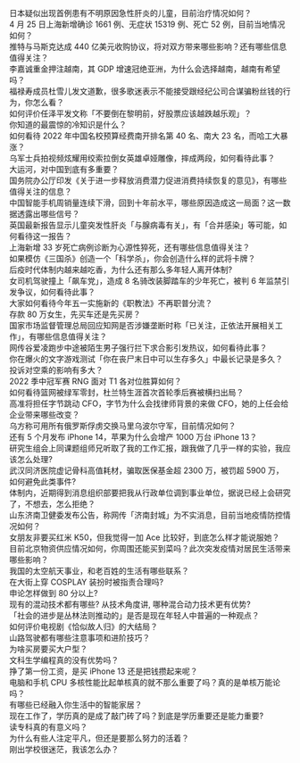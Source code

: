 日本疑似出现首例患有不明原因急性肝炎的儿童，目前治疗情况如何？  
4 月 25 日上海新增确诊 1661 例、无症状 15319 例、死亡 52 例，目前当地情况如何？  
推特与马斯克达成 440 亿美元收购协议，将对双方带来哪些影响？还有哪些信息值得关注？  
李嘉诚重金押注越南，其 GDP 增速冠绝亚洲，为什么会选择越南，越南有希望吗？  
福禄寿成员杜雪儿发文道歉，很多歌迷表示不能接受跟经纪公司合谋骗粉丝钱的行为，你怎么看？  
如何评价任泽平发文称「不要倒在黎明前，好股票应该越跌越乐观」？  
你知道的最震惊的冷知识是什么？  
如何看待 2022 年中国名校预算经费南开排名第 40 名、南大 23 名，而哈工大暴涨？  
乌军士兵拍视频炫耀用绞索拉倒女英雄卓娅雕像，摔成两段，如何看待此事？  
大运河，对中国到底有多重要？  
国务院办公厅印发《关于进一步释放消费潜力促进消费持续恢复的意见》，有哪些值得关注的信息？  
中国智能手机周销量连续下滑，回到十年前水平，哪些原因造成这一局面？这一数据透露出哪些信号？  
英国最新报告显示儿童突发性肝炎「与腺病毒有关」，有「合并感染」等可能，如何看待这一报告？  
上海新增 33 岁死亡病例诊断为心源性猝死，还有哪些信息值得关注？  
如果模仿《三国杀》创造一个「科学杀」，你会创造什么样的武将卡牌？  
后疫时代体制内越来越吃香，为什么还有那么多年轻人离开体制?  
女司机驾驶撞上「飙车党」，造成 8 名骑改装脚踏车的少年死亡，被判 6 年监禁引发争议，如何看待此事？  
大家如何看待今年五一实施新的《职教法》不再职普分流？  
存款 80 万女生，先买车还是先买房？  
国家市场监督管理总局回应知网是否涉嫌垄断时称「已关注，正依法开展相关工作」，有哪些信息值得关注？  
网传谷爱凌跑步中途被陌生男子强行拦下求合影引发热议，如何看待此事？  
你在爆火的文字游戏测试「你在丧尸末日中可以生存多久」中最长记录是多久？  
投诉对空乘的影响有多大？  
2022 季中冠军赛 RNG 面对 T1 各对位胜算如何？  
如何看待篮网被绿军零封，杜兰特生涯首次首轮季后赛被横扫出局？  
高准将担任字节跳动 CFO，字节为什么会找律师背景的来做 CFO，她的上任会给企业带来哪些改变？  
乌方称可用所有俄罗斯俘虏交换马里乌波尔守军，目前情况如何？  
还有 5 个月发布 iPhone 14，苹果为什么会增产 1000 万台 iPhone 13？  
研究生组会上同课题组师兄听取了我的工作汇报，跟我做了几乎一样的实验，我应该怎么处理?  
武汉同济医院虚记骨科高值耗材，骗取医保基金超 2300 万，被罚超 5900 万，如何避免此类事件?  
体制内，近期得到消息组织部要把我从行政单位调到事业单位，据说已经上会研究了，不想去，怎么拒绝？  
山东济南卫健委发布公告，称网传「济南封城」为不实消息，目前当地疫情防控情况如何？  
女朋友非要买红米 K50，但我觉得一加 Ace 比较好，到底怎么样才能说服她？  
目前北京物资供应情况如何，你周围还能买到菜吗？此次突发疫情对居民生活带来哪些影响？  
我国的太空航天事业，和老百姓的生活有哪些联系？  
在大街上穿 COSPLAY 装扮时被指责合理吗?  
申论怎样做到 80 分以上?  
现有的混动技术都有哪些? 从技术角度讲, 哪种混合动力技术更有优势?  
「社会的进步是丛林法则推动的」是否是现在年轻人中普遍的一种观点？  
如何评价电视剧《恰似故人归》的大结局？  
山路驾驶都有哪些注意事项和进阶技巧？  
为啥买房要买大户型？  
文科生学编程真的没有优势吗？  
挣了第一份工资，是买 iPhone 13 还是把钱攒起来呢？  
电脑和手机 CPU 多核性能比起单核真的就不那么重要了吗？真的是单核万能论吗？  
有哪些已经融入你生活中的智能家居？  
现在工作了，学历真的是成了敲门砖了吗？到底是学历重要还是能力重要?  
读专科真的有意义吗？  
为什么有些人注定平凡，但还是要那么努力的活着？  
刚出学校很迷茫，我该怎么办？  
